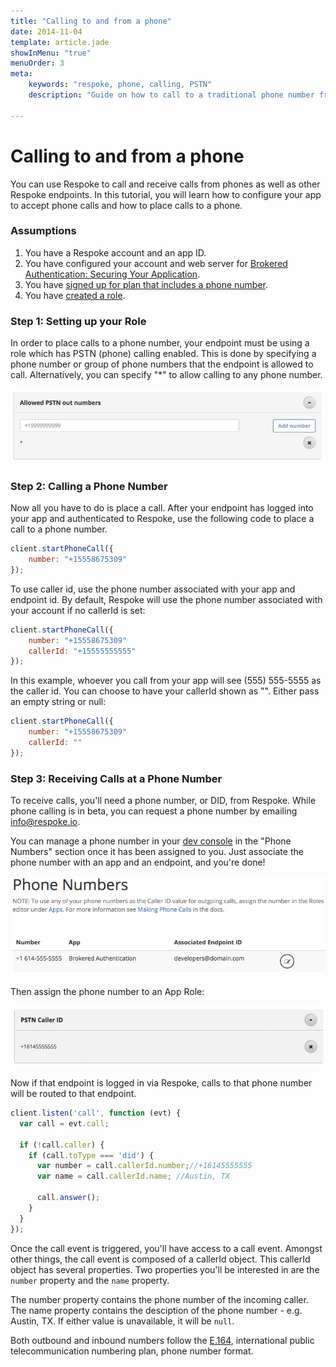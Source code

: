 ```yaml
---
title: "Calling to and from a phone"
date: 2014-11-04
template: article.jade
showInMenu: "true"
menuOrder: 3
meta:
    keywords: "respoke, phone, calling, PSTN"
    description: "Guide on how to call to a traditional phone number from your web browser using Respoke."

---
```


# Calling to and from a phone

You can use Respoke to call and receive calls from phones as well as other Respoke endpoints. In this tutorial, you will learn how to configure your app to accept phone calls and how to place calls to a phone.

### Assumptions

1. You have a Respoke account and an app ID.
2. You have configured your account and web server for [Brokered Authentication: Securing Your Application](/tutorials/brokered-auth.html).
3. You have [signed up for plan that includes a phone number](https://www.respoke.io/pricing/).
4. You have [created a role](/tutorials/roles-and-permissions.html).


### Step 1: Setting up your Role

In order to place calls to a phone number, your endpoint must be using a role which has PSTN (phone) calling enabled. This is done by specifying a phone number or group of phone numbers that the endpoint is allowed to call. Alternatively, you can specify "*" to allow calling to any phone number.

![screenshot of how to enable phone calling in the respoke developer console](allow-pstn-out-numbers.png)

### Step 2: Calling a Phone Number

Now all you have to do is place a call. After your endpoint has logged into your app and authenticated to Respoke, use the following code to place a call to a phone number.

```javascript
client.startPhoneCall({
    number: "+15558675309"
});
```

To use caller id, use the phone number associated with your app and endpoint id. By default, Respoke will use the phone number associated with your account if no callerId is set:

```javascript
client.startPhoneCall({
    number: "+15558675309"
    callerId: "+15555555555"
});
```

In this example, whoever you call from your app will see (555) 555-5555 as the caller id. You can choose to have your callerId shown as "<Unknown>". Either pass an empty string or null:

```javascript
client.startPhoneCall({
    number: "+15558675309"
    callerId: ""
});
```

### Step 3: Receiving Calls at a Phone Number

To receive calls, you'll need a phone number, or DID, from Respoke. While phone calling is in beta, you can request a phone number by emailing [info@respoke.io](mailto:info@respoke.io).

You can manage a phone number in your [dev console](https://portal.respoke.io/) in the "Phone Numbers" section once it has been assigned to you. Just associate the phone number with an app and an endpoint, and you're done!

![how to configure a phone number for phone calling mesh with a webrtc audio call](phone-numbers.png)

Then assign the phone number to an App Role:

![assign the phone number to an App Role](pstn-caller-id.png)


Now if that endpoint is logged in via Respoke, calls to that phone number will be routed to that endpoint.

```javascript
client.listen('call', function (evt) {
  var call = evt.call;
  
  if (!call.caller) {
    if (call.toType === 'did') {
      var number = call.callerId.number;//+16145555555
      var name = call.callerId.name; //Austin, TX
      
      call.answer();
    }
  }
});
```

Once the call event is triggered, you'll have access to a call event. Amongst other things, the call event is composed of a callerId object. This callerId object has several properties. Two properties you'll be interested in are the `number` property and the `name` property. 

The number property contains the phone number of the incoming caller. The name property contains the desciption of the phone number - e.g. Austin, TX. If either value is unavailable, it will be `null`.

Both outbound and inbound numbers follow the [E.164](http://en.wikipedia.org/wiki/E.164#DNS_mapping_of_E.164_numbers), international public telecommunication numbering plan, phone number format.
